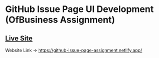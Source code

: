 # GitHub Issue Page UI Development (OfBusiness Assignment)

## [Live Site](https://github-issue-page-assignment.netlify.app/)
Website Link ->  https://github-issue-page-assignment.netlify.app/
